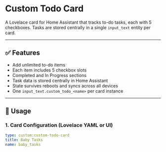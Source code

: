 # Custom Todo Card

A Lovelace card for Home Assistant that tracks to-do tasks, each with 5 checkboxes. Tasks are stored centrally in a single `input_text` entity per card.

---

## ✅ Features

- Add unlimited to-do items
- Each item includes 5 checkbox slots
- Completed and In Progress sections
- Task data is stored centrally in Home Assistant
- State survives reboots and syncs across all devices
- One `input_text.custom_todo_<name>` per card instance

---

## 🚀 Usage

### 1. Card Configuration (Lovelace YAML or UI)

```yaml
type: custom:custom-todo-card
title: Baby Tasks
name: baby_tasks
